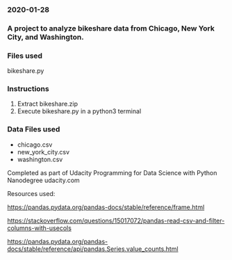 ### 2020-01-28

### A project to analyze bikeshare data from Chicago, New York City, and Washington.

### Files used
bikeshare.py

### Instructions
1. Extract bikeshare.zip
2. Execute bikeshare.py in a python3 terminal

### Data Files used
 - chicago.csv
 - new_york_city.csv
 - washington.csv

Completed as part of Udacity Programming for Data Science with Python Nanodegree
udacity.com




Resources used:

https://pandas.pydata.org/pandas-docs/stable/reference/frame.html

https://stackoverflow.com/questions/15017072/pandas-read-csv-and-filter-columns-with-usecols

https://pandas.pydata.org/pandas-docs/stable/reference/api/pandas.Series.value_counts.html